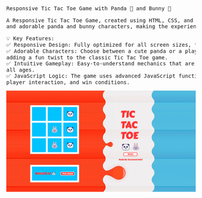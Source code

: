 <pre>Responsive Tic Tac Toe Game with Panda 🐼 and Bunny 🐰

A Responsive Tic Tac Toe Game, created using HTML, CSS, and JavaScript. The game features fun<br>and adorable panda and bunny characters, making the experience even more engaging for players.

💡 Key Features:
✅ Responsive Design: Fully optimized for all screen sizes, from mobile to desktop.
✅ Adorable Characters: Choose between a cute panda or a playful bunny as your opponent,<br>adding a fun twist to the classic Tic Tac Toe game.
✅ Intuitive Gameplay: Easy-to-understand mechanics that are perfect for players of<br>all ages.
✅ JavaScript Logic: The game uses advanced JavaScript functions to manage gameplay,<br>player interaction, and win conditions.</pre>

<img src="https://github.com/Gurumeet-Saini/Panda-Vs-Bunny-Tic-Tac-Toe-Showdown/blob/main/TIC%20TAC%20TOE.png" alt="Tic Tac Toe" width="900">
